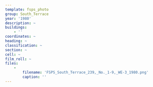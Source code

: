 ```yaml
---
template: fsps_photo
group: South_Terrace
year: '1980'
description: ~
buildings:
    - ''
coordinates: ~
heading: ~
classification: ~
section: ~
cell: ~
film_roll: ~
files:
    -
        filename: 'FSPS_South_Terrace_239,_No._1-9,_WE-3_1980.png'
        caption: ''
---
```

